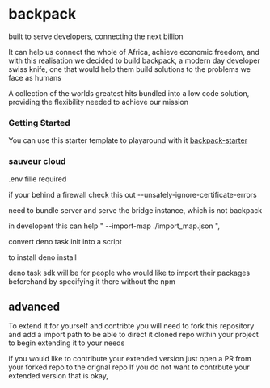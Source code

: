 # backpack
built to serve developers, connecting the next billion


It can help us connect the whole of Africa, achieve economic freedom, and with this realisation we decided to build backpack,
a modern day developer swiss knife, one that would help them build solutions to the problems we face as humans

A collection of the worlds greatest hits bundled into a low code solution,
providing the flexibility needed to achieve our mission

### Getting Started

You can use this starter template to playaround with it
[backpack-starter](https://github.com/codebenderhq/backpack-starter)

### sauveur cloud

.env fille required


if your behind a firewall check this out
--unsafely-ignore-certificate-errors

need to bundle server and serve the bridge instance, which is not backpack

in developent this can help
" --import-map ./import_map.json ",

convert deno task init into a script

to install
deno install

deno task sdk will be for people who would like to import their packages beforehand by specifying it there without the npm

## advanced

To extend it for yourself and contribte you will need to fork this repository and 
add a import path to be able to direct it cloned repo within your project to begin extending it to your needs

if you would like to contribute your extended version just open a PR from your forked repo to the orignal repo
If you do not want to contrbute your extended version that is okay,